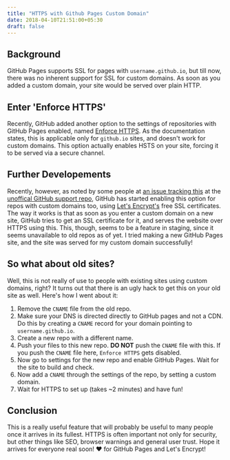 ```yaml
---
title: "HTTPS with Github Pages Custom Domain"
date: 2018-04-10T21:51:00+05:30
draft: false
---
```


## Background
GitHub Pages supports SSL for pages with `username.github.io`, but till now, there was no inherent support for SSL for custom domains. As soon as you added a custom domain, your site would be served over plain HTTP.

## Enter 'Enforce HTTPS'
Recently, GitHub added another option to the settings of repositories with GitHub Pages enabled, named [Enforce HTTPS](https://help.github.com/articles/securing-your-github-pages-site-with-https/). As the documentation states, this is applicable only for `github.io` sites, and doesn't work for custom domains. This option actually enables HSTS on your site, forcing it to be served via a secure channel.

## Further Developements
Recently, however, as noted by some people at [an issue tracking this](https://github.com/isaacs/github/issues/156) at the [unoffical GitHub support repo](https://github.com/isaacs/github), GitHub has started enabling this option for repos with custom domains too, using [Let's Encrypt's](https://letsencrypt.org/) free SSL certificates. The way it works is that as soon as you enter a custom domain on a new site, GitHub tries to get an SSL certificate for it, and serves the website over HTTPS using this. This, though, seems to be a feature in staging, since it seems unavailable to old repos as of yet. I tried making a new GitHub Pages site, and the site was served for my custom domain successfully!

## So what about old sites?
Well, this is not really of use to people with existing sites using custom domains, right? It turns out that there is an ugly hack to get this on your old site as well. Here's how I went about it:

1. Remove the `CNAME` file from the old repo.
2. Make sure your DNS is directed directly to GitHub pages and not a CDN. Do this by creating a `CNAME` record for your domain pointing to `username.github.io`.
3. Create a new repo with a different name.
4. Push your files to this new repo. **DO NOT** push the `CNAME` file with this. If you push the `CNAME` file here, `Enforce HTTPS` gets disabled.
5. Now go to settings for the new repo and enable GitHub Pages. Wait for the site to build and check.
6. Now add a `CNAME` through the settings of the repo, by setting a custom domain.
7. Wait for HTTPS to set up (takes ~2 minutes) and have fun!

## Conclusion
This is a really useful feature that will probably be useful to many people once it arrives in its fullest. HTTPS is often important not only for security, but other things like SEO, browser warnings and general user trust. Hope it arrives for everyone real soon! ❤ for GitHub Pages and Let's Encrypt!

